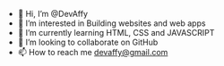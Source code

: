 - 👋 Hi, I’m @DevAffy
- 👀 I’m interested in Building websites and web apps
- 🌱 I’m currently learning HTML, CSS and JAVASCRIPT 
- 💞️ I’m looking to collaborate on GitHub
- 📫 How to reach me devaffy@gmail.com

<!---
DevAffy/DevAffy is a ✨ special ✨ repository because its `README.md` (this file) appears on your GitHub profile.
You can click the Preview link to take a look at your changes.
--->
